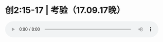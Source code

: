 # 创2:15-17 | 考验（17.09.17晚）

<audio style="width: 100%;" preload="false" controls controlslist="nodownload"><source src="http://file.simai.life/audio/mp3/old/12167.mp3" type="audio/mpeg">Your browser does not support the audio element.</audio>


